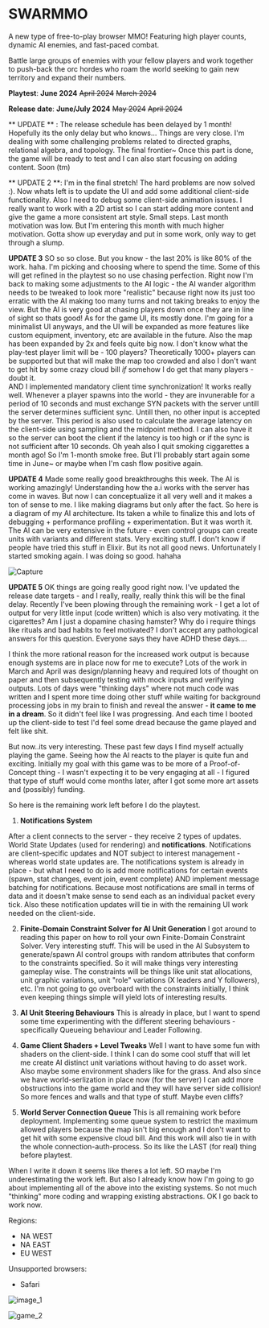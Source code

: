 # SWARMMO

A new type of free-to-play browser MMO! Featuring high player counts, dynamic AI enemies, and fast-paced combat. 

Battle large groups of enemies with your fellow players and work together to push-back the orc hordes who roam the world seeking to gain new territory and expand their numbers. 






**Playtest**:  **June 2024** ~~April 2024~~ ~~March 2024~~ 

**Release date**: **June/July 2024** ~~May 2024~~ ~~April 2024~~ 

** UPDATE ** : The release schedule has been delayed by 1 month! Hopefully its the only delay but who knows...
Things are very close. I'm dealing with some challenging problems related to directed graphs, relational algebra, and topology. The final frontier~
Once this part is done, the game will be ready to test and I can also start focusing on adding content. Soon (tm)

** UPDATE 2 **: I'm in the final stretch! The hard problems are now solved :). Now whats left is to update the UI and add some additional client-side functionality. Also I need to debug some client-side animation issues. I really want to work with a 2D artist so I can start adding more content and give the game a more consistent art style. Small steps.
Last month motivation was low. But I'm entering this month with much higher motivation. Gotta show up everyday and put in some work, only way to get through a slump. 

**UPDATE 3** SO so so close. But you know - the last 20% is like 80% of the work. haha. I'm picking and choosing where to spend the time. Some of this will get refined in the playtest so no use chasing perfection. Right now I'm back to making some adjustments to the AI logic - the AI wander algorithm needs to be tweaked to look more "realistic" because right now its just too erratic with the AI making too many turns and not taking breaks to enjoy the view. But the AI is very good at chasing players down once they are in line of sight so thats good! As for the game UI, its mostly done. I'm going for a minimalist UI anyways, and the UI will be expanded as more features like custom equipment, inventory, etc are available in the future. Also the map has been expanded by 2x  and feels quite big now. I don't know what the play-test player limit will be - 100 players? Theoretically 1000+ players can be supported but that will make the map too crowded and also I don't want to get hit by some crazy cloud bill *if* somehow I do get that many players - doubt it.  
AND I implemented mandatory client time synchronization! It works really well. Whenever a player spawns into the world - they are invunerable for a period of 10 seconds and must exchange SYN packets with the server untill the server determines sufficient sync. Untill then, no other input is accepted by the server. This period is also used to calculate the average latency on the client-side using sampling and the midpoint method. I can also have it so the server can boot the client if the latency is too high or if the sync is not sufficient after 10 seconds. 
Oh yeah also I quit smoking ciggarettes a month ago! So I'm 1-month smoke free. But I'll probably start again some time in June~ or maybe when I'm cash flow positive again. 



**UPDATE 4** Made some really good breakthroughs this week. The AI is working amazingly! Understanding how the a.i works with the server has come in waves. But now I can conceptualize it all very well and it makes a ton of sense to me. I like making diagrams but only after the fact. So here is a diagram of my AI architecture. Its taken a while to finalize this and lots of debugging + performance profiling + experimentation. But it was worth it. The AI can be very extensive in the future - even control groups can create units with variants and different stats. Very exciting stuff. I don't know if people have tried this stuff in Elixir. But its not all good news. Unfortunately I started smoking again. I was doing so good. hahaha

![Capture](https://github.com/mikhmha/SWARMMO/assets/75456828/cd6ea3bc-9fa1-490d-97c2-f2ed5e62500a)


**UPDATE 5** OK things are going really good right now. I've updated the release date targets - and I really, really, really think this will be the final delay. Recently I've been plowing through the remaining work - I get a lot of output for very little input (code written) which is also very motivating. it the cigarettes? Am I just a dopamine chasing hamster? Why do i require things like rituals and bad habits to feel motivated? I don't accept any pathological answers for this question. Everyone says they have ADHD these days....

I think the more rational reason for the increased work output is because enough systems are in place now for me to execute? Lots of the work in March and April was design/planning heavy and required lots of thought on paper and then subsequently testing with mock inputs and verifying outputs. Lots of days were "thinking days" where not much code was written and I spent more time doing other stuff while waiting for background processing jobs in my brain to finish and reveal the answer - __it came to me in a dream__. So it didn't feel like I was progressing. And each time I booted up the client-side to test I'd feel some dread because the game played and felt like shit. 

But now..its very interesting. These past few days I find myself actually playing the game. Seeing how the AI reacts to the player is quite fun and exciting. Initially my goal with this game was to be more of a Proof-of-Concept thing - I wasn't expecting it to be very engaging at all - I figured that type of stuff would come months later, after I got some more art assets and (possibly) funding.   

So here is the remaining work left before I do the playtest. 

1. **Notifications System**

After a client connects to the server - they receive 2 types of updates. World State Updates (used for rendering) and **notifications**. Notifications are client-specific updates and NOT subject to interest management - whereas world state updates are. The notifications system is already in place - but what I need to do is add more notifications for certain events (spawn, stat changes, event join, event complete) AND implement message batching for notifications. Because most notifications are small in terms of data and it doesn't make sense to send each as an individual packet every tick.  Also these notification updates will tie in with the remaining UI work needed on the client-side. 

2. **Finite-Domain Constraint Solver for AI Unit Generation** 
I got around to reading this paper on how to roll your own Finite-Domain Constraint Solver. Very interesting stuff. This will be used in the AI Subsystem to generate/spawn AI control groups with random attributes that conform to the constraints specified. So it will make things very interesting gameplay wise. The constraints will be things like unit stat allocations, unit graphic variations, unit "role" variations (X leaders and Y followers), etc. I'm not going to go overboard with the constraints initially, I think even keeping things simple will yield lots of interesting results. 

3. **AI Unit Steering Behaviours** 
This is already in place, but I want to spend some time experimenting with the different steering behaviours - specifically Queueing behaviour and Leader Following. 

4. **Game Client Shaders + Level Tweaks** 
Well I want to have some fun with shaders on the client-side. I think I can do some cool stuff that will let me create AI distinct unit variations without having to do asset work. Also maybe some environment shaders like for the grass. And also since we have world-serlization in place now (for the server) I can add more obstructions into the game world and they will have server side collision! So more fences and walls and that type of stuff. Maybe even cliffs? 

5. **World Server Connection Queue** 
This is all remaining work before deployment. Implementing some queue system to restrict the maximum allowed players because the map isn't big enough and I don't want to get hit with some expensive cloud bill. And this work will also tie in with the whole connection-auth-process. So its like the LAST (for real) thing before playtest. 

When I write it down it seems like theres a lot left. SO maybe I'm underestimating the work left. But also I already know how I'm going to go about implementing all of the above into the existing systems. So not much "thinking" more coding and wrapping existing abstractions. OK I go back to work now. 




Regions:

- NA WEST
- NA EAST
- EU WEST


Unsupported browsers:
- Safari





![image_1](https://github.com/mikhmha/SWARMMO/assets/75456828/de69cda4-665a-4762-85eb-77221634d586)

![game_2](https://github.com/mikhmha/SWARMMO/assets/75456828/dafca50b-538e-4e43-971b-48d3ac1ce8d8)

